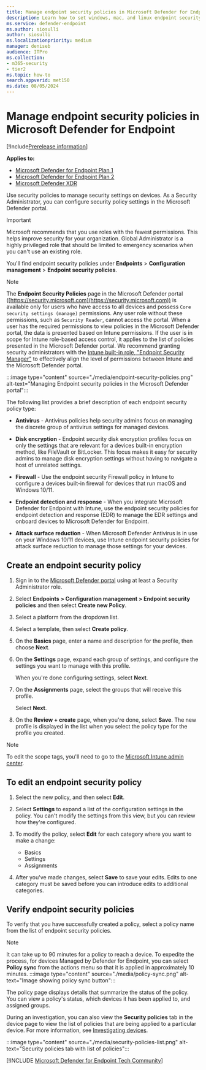 ```yaml
---
title: Manage endpoint security policies in Microsoft Defender for Endpoint
description: Learn how to set windows, mac, and linux endpoint security policies such as antivirus, firewall, endpoint detection and response in Microsoft Defender for Endpoint.
ms.service: defender-endpoint
ms.author: siosulli
author: siosulli
ms.localizationpriority: medium
manager: deniseb
audience: ITPro
ms.collection: 
- m365-security
- tier2
ms.topic: how-to
search.appverid: met150
ms.date: 08/05/2024
---
```


# Manage endpoint security policies in Microsoft Defender for Endpoint

[!Include[Prerelease information](../includes/prerelease.md)]

**Applies to:**

- [Microsoft Defender for Endpoint Plan 1](defender-endpoint-plan-1.md)
- [Microsoft Defender for Endpoint Plan 2](microsoft-defender-endpoint.md)
- [Microsoft Defender XDR](/defender-xdr)


Use security policies to manage security settings on devices. As a Security Administrator, you can configure security policy settings in the Microsoft Defender portal. 

> [!IMPORTANT]
> Microsoft recommends that you use roles with the fewest permissions. This helps improve security for your organization. Global Administrator is a highly privileged role that should be limited to emergency scenarios when you can't use an existing role.

You'll find endpoint security policies under **Endpoints** > **Configuration management** > **Endpoint security policies**.

> [!NOTE]
> The **Endpoint Security Policies** page in the Microsoft Defender portal ([https://security.microsoft.com](https://security.microsoft.com)) is available only for users who have access to all devices and possess `Core security settings (manage)` permissions. Any user role without these permissions, such as `Security Reader`, cannot access the portal. When a user has the required permissions to view policies in the Microsoft Defender portal, the data is presented based on Intune permissions. If the user is in scope for Intune role-based access control, it applies to the list of policies presented in the Microsoft Defender portal. We recommend granting security administrators with the [Intune built-in role, "Endpoint Security Manager"](/mem/intune/fundamentals/role-based-access-control#built-in-roles) to effectively align the level of permissions between Intune and the Microsoft Defender portal.

:::image type="content" source="./media/endpoint-security-policies.png" alt-text="Managing Endpoint security policies in the Microsoft Defender portal":::

The following list provides a brief description of each endpoint security policy type:

- **Antivirus** - Antivirus policies help security admins focus on managing the discrete group of antivirus settings for managed devices. 

- **Disk encryption** - Endpoint security disk encryption profiles focus on only the settings that are relevant for a devices built-in encryption method, like FileVault or BitLocker. This focus makes it easy for security admins to manage disk encryption settings without having to navigate a host of unrelated settings.

- **Firewall** - Use the endpoint security Firewall policy in Intune to configure a devices built-in firewall for devices that run macOS and Windows 10/11.

- **Endpoint detection and response** - When you integrate Microsoft Defender for Endpoint with Intune, use the endpoint security policies for endpoint detection and response (EDR) to manage the EDR settings and onboard devices to Microsoft Defender for Endpoint.

- **Attack surface reduction** - When Microsoft Defender Antivirus is in use on your Windows 10/11 devices, use Intune endpoint security policies for attack surface reduction to manage those settings for your devices.


## Create an endpoint security policy

1. Sign in to the <a href="https://go.microsoft.com/fwlink/p/?linkid=2077139" target="_blank">Microsoft Defender portal</a> using at least a Security Administrator role.

2. Select **Endpoints > Configuration management > Endpoint security policies** and then select **Create new Policy**. 

3. Select a platform from the dropdown list.

4. Select a template, then select **Create policy**.


5. On the **Basics** page, enter a name and description for the profile, then choose **Next**.

6. On the **Settings** page, expand each group of settings, and configure the settings you want to manage with this profile.

   When you're done configuring settings, select **Next**.

7. On the **Assignments** page, select the groups that will receive this profile. 

   Select **Next**.

8. On the **Review + create** page, when you're done, select **Save**. The new profile is displayed in the list when you select the policy type for the profile you created.

> [!NOTE]
> To edit the scope tags, you'll need to go to the [Microsoft Intune admin center](https://go.microsoft.com/fwlink/?linkid=2109431).

## To edit an endpoint security policy

1. Select the new policy, and then select **Edit**.
 
2. Select **Settings** to expand a list of the configuration settings in the policy. You can't modify the settings from this view, but you can review how they're configured.

3. To modify the policy, select **Edit** for each category where you want to make a change:
   - Basics
   - Settings
   - Assignments

4. After you've made changes, select **Save** to save your edits.  Edits to one category must be saved before you can introduce edits to additional categories.

## Verify endpoint security policies

To verify that you have successfully created a policy, select a policy name from the list of endpoint security policies.

> [!NOTE]
> It can take up to 90 minutes for a policy to reach a device. To expedite the process, for devices Managed by Defender for Endpoint, you can select **Policy sync** from the actions menu so that it is applied in approximately 10 minutes.
> :::image type="content" source="./media/policy-sync.png" alt-text="Image showing policy sync button":::

The policy page displays details that summarize the status of the policy. You can view a policy's status, which devices it has been applied to, and assigned groups.

During an investigation, you can also view the **Security policies** tab in the device page to view the list of policies that are being applied to a particular device. For more information, see [Investigating devices](investigate-machines.md#security-policies).

:::image type="content" source="./media/security-policies-list.png" alt-text="Security policies tab with list of policies":::


[!INCLUDE [Microsoft Defender for Endpoint Tech Community](../includes/defender-mde-techcommunity.md)]
